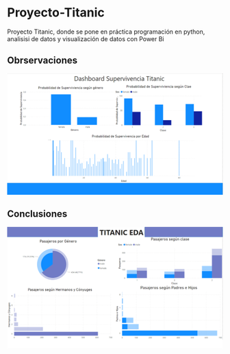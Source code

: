 # Proyecto-Titanic
Proyecto Titanic, donde se pone en práctica programación en python, analisisi de datos y visualización de datos con Power Bi 
## Obrservaciones
![Observaciones](ConclusionesSupervivenciaTitanic.png)

## Conclusiones 
![conclusiones](TitaniObservaciones.png)
